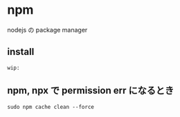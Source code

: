 
# npm

nodejs の package manager


## install

```
wip:
```





## npm, npx で permission err になるとき

```
sudo npm cache clean --force
```


